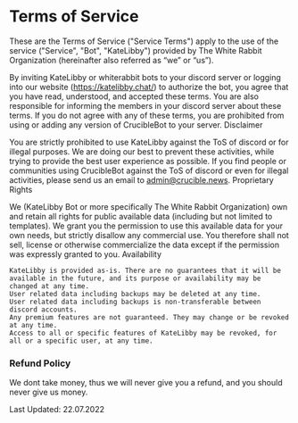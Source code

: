 # Terms of Service


These are the Terms of Service ("Service Terms") apply to the use of the service ("Service", "Bot", "KateLibby") provided by The White Rabbit Organization (hereinafter also referred as “we” or “us”).

By inviting KateLibby or whiterabbit bots to your discord server or logging into our website (https://katelibby.chat/) to authorize the bot, you agree that you have read, understood, and accepted these terms. You are also responsible for informing the members in your discord server about these terms. If you do not agree with any of these terms, you are prohibited from using or adding any version of CrucibleBot to your server.
Disclaimer

You are strictly prohibited to use KateLibby against the ToS of discord or for illegal purposes. We are doing our best to prevent these activities, while trying to provide the best user experience as possible. If you find people or communities using CrucibleBot against the ToS of discord or even for illegal activities, please send us an email to [admin@crucible.news](mailto:admin@crucible.news).
Proprietary Rights

We (KateLibby Bot or more specifically The White Rabbit Organization) own and retain all rights for public available data (including but not limited to templates). We grant you the permission to use this available data for your own needs, but strictly disallow any commercial use. You therefore shall not sell, license or otherwise commercialize the data except if the permission was expressly granted to you.
Availability

    KateLibby is provided as-is. There are no guarantees that it will be available in the future, and its purpose or availability may be changed at any time.
    User related data including backups may be deleted at any time.
    User related data including backups is non-transferable between discord accounts.
    Any premium features are not guaranteed. They may change or be revoked at any time.
    Access to all or specific features of KateLibby may be revoked, for all or a specific user, at any time.


### Refund Policy

We dont take money, thus we will never give you a refund, and you should never give us money. 


Last Updated: 22.07.2022
